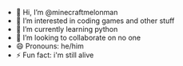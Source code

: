 - 👋 Hi, I’m @minecraftmelonman
- 👀 I’m interested in coding games and other stuff
- 🌱 I’m currently learning python
- 💞️ I’m looking to collaborate on no one
- 😄 Pronouns: he/him
- ⚡ Fun fact: i'm still alive

<!---
minecraftmelonman/minecraftmelonman is a ✨ special ✨ repository because its `README.md` (this file) appears on your GitHub profile.
You can click the Preview link to take a look at your changes.
- 📫 How to reach me 
--->
